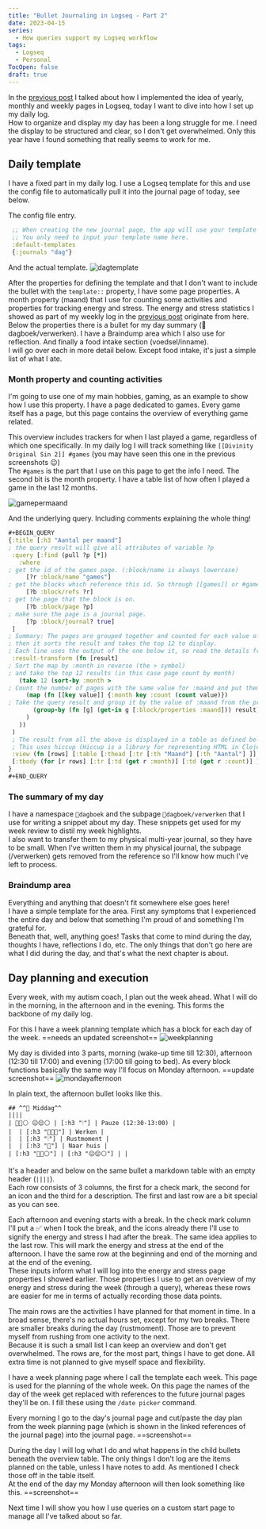 ```yaml
---
title: "Bullet Journaling in Logseq - Part 2"
date: 2023-04-15
series: 
  - How queries support my Logseq workflow
tags: 
  - Logseq
  - Personal
TocOpen: false
draft: true
---
```

In the [previous post](../Bullet-Journaling-in-Logseq) I talked about how I implemented the idea of yearly, monthly and weekly pages in Logseq, today I want to dive into how I set up my daily log.  
How to organize and display my day has been a long struggle for me. I need the display to be structured and clear, so I don't get overwhelmed. Only this year have I found something that really seems to work for me.
## Daily template
I have a fixed part in my daily log. I use a Logseq template for this and use the config file to automatically pull it into the journal page of today, see below.

The config file entry.
```clojure
 ;; When creating the new journal page, the app will use your template if there is one.
 ;; You only need to input your template name here.
 :default-templates
 {:journals "dag"}
```

And the actual template.
![dagtemplate](dagtemplate.png)

After the properties for defining the template and that I don't want to include the bullet with the `template::` property, I have some page properties. A month property (maand) that I use for counting some activities and properties for tracking energy and stress. The energy and stress statistics I showed as part of my weekly log in the [previous post](../Bullet-Journaling-in-Logseq) originate from here.  
Below the properties there is a bullet for my day summary (📓dagboek/verwerken). I have a Braindump area which I also use for reflection. And finally a food intake section (voedsel/inname).  
I will go over each in more detail below. Except food intake, it's just a simple list of what I ate.
### Month property and counting activities
I'm going to use one of my main hobbies, gaming, as an example to show how I use this property. I have a page dedicated to games. Every game itself has a page, but this page contains the overview of everything game related.

This overview includes trackers for when I last played a game, regardless of which one specifically. In my daily log I will track something like `[[Divinity Original Sin 2]] #games` (you may have seen this one in the previous screenshots 😉)  
The `#games` is the part that I use on this page to get the info I need. The second bit is the month property. I have a table list of how often I played a game in the last 12 months.

![gamepermaand](gamepermaand.png)

And the underlying query. Including comments explaining the whole thing!
```clojure
#+BEGIN_QUERY 
{:title [:h3 "Aantal per maand"]
; the query result will give all attributes of variable ?p
 :query [:find (pull ?p [*]) 
   :where
; get the id of the games page. (:block/name is always lowercase)
     [?r :block/name "games"] 
; get the blocks which reference this id. So through [[games]] or #games
     [?b :block/refs ?r] 
; get the page that the block is on.
     [?b :block/page ?p] 
; make sure the page is a journal page.
     [?p :block/journal? true] 
 ]
; Summary: The pages are grouped together and counted for each value of :maand
; then it sorts the result and takes the top 12 to display.
; Each line uses the output of the one below it, so read the details from bottom to top
 :result-transform (fn [result] 
; Sort the map by :month in reverse (the > symbol)
; and take the top 12 results (in this case page count by month)
   (take 12 (sort-by :month > 
; Count the number of pages with the same value for :maand and put them in a key value pair.
     (map (fn [[key value]] {:month key :count (count value)}) 
; Take the query result and group it by the value of :maand from the properties attribute.
       (group-by (fn [g] (get-in g [:block/properties :maand])) result) 
     )
   ))
 )
 ; The result from all the above is displayed in a table as defined below.
 ; This uses hiccup (Hiccup is a library for representing HTML in Clojure)
 :view (fn [rows] [:table [:thead [:tr [:th "Maand"] [:th "Aantal"] ]] 
 [:tbody (for [r rows] [:tr [:td (get r :month)] [:td (get r :count)] ])] ])
}
#+END_QUERY
```
### The summary of my day
I have a namespace `📓dagboek` and the subpage `📓dagboek/verwerken` that I use for writing a snippet about my day. These snippets get used for my week review to distil my week highlights.  
I also want to transfer them to my physical multi-year journal, so they have to be small. When I've written them in my physical journal, the subpage (/verwerken) gets removed from the reference so I'll know how much I've left to process.
### Braindump area
Everything and anything that doesn't fit somewhere else goes here!  
I have a simple template for the area. First any symptoms that I experienced the entire day and below that something I'm proud of and something I'm grateful for.  
Beneath that, well, anything goes! Tasks that come to mind during the day, thoughts I have, reflections I do, etc. The only things that don't go here are what I did during the day, and that's what the next chapter is about.
## Day planning and execution
Every week, with my autism coach, I plan out the week ahead. What I will do in the morning, in the afternoon and in the evening. This forms the backbone of my daily log.

For this I have a week planning template which has a block for each day of the week. ==needs an updated screenshot==
![weekplanning](weekplanning.png)

My day is divided into 3 parts, morning (wake-up time till 12:30), afternoon (12:30 till 17:00) and evening (17:00 till going to bed). As every block functions basically the same way I'll focus on Monday afternoon. ==update screenshot==
![mondayafternoon](mondayafternoon.png)

In plain text, the afternoon bullet looks like this.
```
## ^^🌄 Middag^^
||||
| 🪫🔋⚪ 😖😌⚪ | [:h3 "🕯"] | Pauze (12:30-13:00) |
|  | [:h3 "👩🏽‍💻"] | Werken |
|  | [:h3 "🕯"] | Rustmoment |
|  | [:h3 "🚆"] | Naar huis |
| [:h3 "🪫🔋⚪"] | [:h3 "😖😌⚪"] | |
```
It's a header and below on the same bullet a markdown table with an empty header (`||||`).  
Each row consists of 3 columns, the first for a check mark, the second for an icon and the third for a description. The first and last row are a bit special as you can see.

Each afternoon and evening starts with a break. In the check mark column I'll put a ✅ when I took the break, and the icons already there I'll use to signify the energy and stress I had after the break. The same idea applies to the last row. This will mark the energy and stress at the end of the afternoon. I have the same row at the beginning and end of the morning and at the end of the evening.  
These inputs inform what I will log into the energy and stress page properties I showed earlier. Those properties I use to get an overview of my energy and stress during the week (through a query), whereas these rows are easier for me in terms of actually recording those data points.

The main rows are the activities I have planned for that moment in time. In a broad sense, there's no actual hours set, except for my two breaks. There are smaller breaks during the day (rustmoment). Those are to prevent myself from rushing from one activity to the next.  
Because it is such a small list I can keep an overview and don't get overwhelmed. The rows are, for the most part, things I have to get done. All extra time is not planned to give myself space and flexibility. 

I have a week planning page where I call the template each week. This page is used for the planning of the whole week. On this page the names of the day of the week get replaced with references to the future journal pages they'll be on. I fill these using the `/date picker` command.

Every morning I go to the day's journal page and cut/paste the day plan from the week planning page (which is shown in the linked references of the journal page) into the journal page. 
==screenshot==

During the day I will log what I do and what happens in the child bullets beneath the overview table. The only things I don't log are the items planned on the table, unless I have notes to add. As mentioned I check those off in the table itself.  
At the end of the day my Monday afternoon will then look something like this.
==screenshot==

Next time I will show you how I use queries on a custom start page to manage all I've talked about so far.